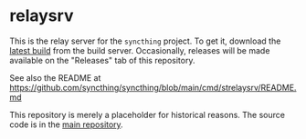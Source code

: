 relaysrv
========

This is the relay server for the `syncthing` project. To get it, download the
[latest build](https://build.syncthing.net/viewType.html?buildTypeId=RelayServer_Build&tab=buildTypeHistoryList&branch_RelayServer=release)
from the build server. Occasionally, releases will be made available on
the "Releases" tab of this repository.

See also the README at
https://github.com/syncthing/syncthing/blob/main/cmd/strelaysrv/README.md

This repository is merely a placeholder for historical reasons. The
source code is in the [main repository](https://github.com/syncthing/syncthing).

